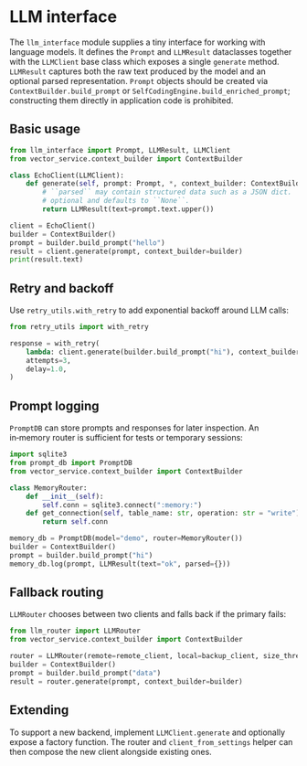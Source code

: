 # LLM interface

The `llm_interface` module supplies a tiny interface for working with language models. It defines
the `Prompt` and `LLMResult` dataclasses together with the `LLMClient` base class which exposes a
single `generate` method. `LLMResult` captures both the raw text produced by the model and an
optional parsed representation.  ``Prompt`` objects should be created via
``ContextBuilder.build_prompt`` or ``SelfCodingEngine.build_enriched_prompt``;
constructing them directly in application code is prohibited.

## Basic usage

```python
from llm_interface import Prompt, LLMResult, LLMClient
from vector_service.context_builder import ContextBuilder

class EchoClient(LLMClient):
    def generate(self, prompt: Prompt, *, context_builder: ContextBuilder) -> LLMResult:
        # ``parsed`` may contain structured data such as a JSON dict.  It is
        # optional and defaults to ``None``.
        return LLMResult(text=prompt.text.upper())

client = EchoClient()
builder = ContextBuilder()
prompt = builder.build_prompt("hello")
result = client.generate(prompt, context_builder=builder)
print(result.text)
```

## Retry and backoff

Use `retry_utils.with_retry` to add exponential backoff around LLM calls:

```python
from retry_utils import with_retry

response = with_retry(
    lambda: client.generate(builder.build_prompt("hi"), context_builder=builder),
    attempts=3,
    delay=1.0,
)
```

## Prompt logging

`PromptDB` can store prompts and responses for later inspection. An in‑memory router is
sufficient for tests or temporary sessions:

```python
import sqlite3
from prompt_db import PromptDB
from vector_service.context_builder import ContextBuilder

class MemoryRouter:
    def __init__(self):
        self.conn = sqlite3.connect(":memory:")
    def get_connection(self, table_name: str, operation: str = "write"):
        return self.conn

memory_db = PromptDB(model="demo", router=MemoryRouter())
builder = ContextBuilder()
prompt = builder.build_prompt("hi")
memory_db.log(prompt, LLMResult(text="ok", parsed={}))
```

## Fallback routing

`LLMRouter` chooses between two clients and falls back if the primary fails:

```python
from llm_router import LLMRouter
from vector_service.context_builder import ContextBuilder

router = LLMRouter(remote=remote_client, local=backup_client, size_threshold=500)
builder = ContextBuilder()
prompt = builder.build_prompt("data")
result = router.generate(prompt, context_builder=builder)
```

## Extending

To support a new backend, implement `LLMClient.generate` and optionally expose a factory
function. The router and `client_from_settings` helper can then compose the new client
alongside existing ones.
